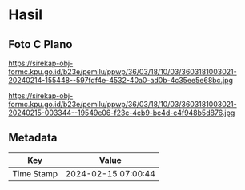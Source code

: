 # Hasil

## Foto C Plano

https://sirekap-obj-formc.kpu.go.id/b23e/pemilu/ppwp/36/03/18/10/03/3603181003021-20240214-155448--597fdf4e-4532-40a0-ad0b-4c35ee5e68bc.jpg

https://sirekap-obj-formc.kpu.go.id/b23e/pemilu/ppwp/36/03/18/10/03/3603181003021-20240215-003344--19549e06-f23c-4cb9-bc4d-c4f948b5d876.jpg


## Metadata

| Key        | Value               |
| ---------- | ------------------- |
| Time Stamp | 2024-02-15 07:00:44 |



